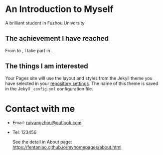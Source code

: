 # An Introduction to Myself

A brilliant student in Fuzhou University

## The achievement I have reached

From to , I take part in .

## The things I am interested

Your Pages site will use the layout and styles from the Jekyll theme you have selected in your [repository settings](https://github.com/Fentaniao/myhomepages/settings). The name of this theme is saved in the Jekyll `_config.yml` configuration file.

# Contact with me

- Email: ruiyangzhou@outlook.com

- Tel: 123456

	See the detail in About page: https://fentaniao.github.io/myhomepages/about.html
